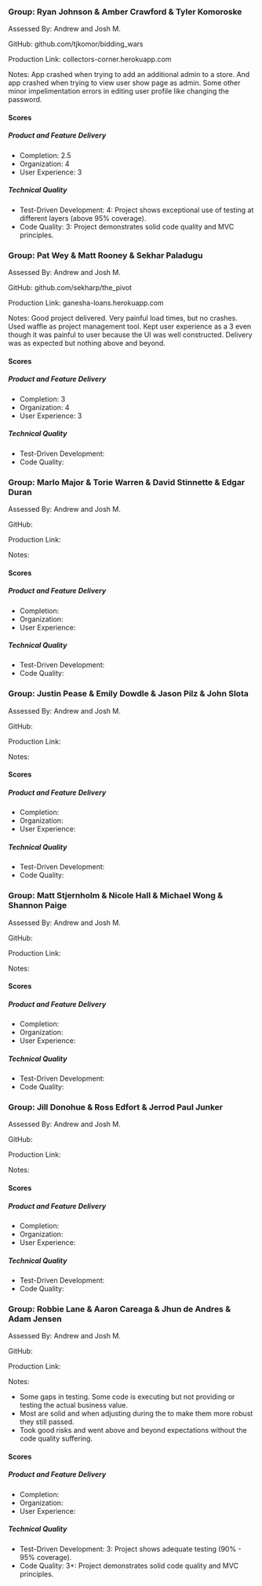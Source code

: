 ### Group: Ryan Johnson & Amber Crawford & Tyler Komoroske

Assessed By: Andrew and Josh M.

GitHub: github.com/tjkomor/bidding_wars

Production Link: collectors-corner.herokuapp.com

Notes: App crashed when trying to add an additional admin to a store. And app crashed when trying to view user show page as admin. Some other minor impelimentation errors in editing user profile like changing the password.

#### Scores

##### Product and Feature Delivery

* Completion: 2.5
* Organization: 4
* User Experience: 3

##### Technical Quality

* Test-Driven Development: 4: Project shows exceptional use of testing at different layers (above 95% coverage).
* Code Quality: 3: Project demonstrates solid code quality and MVC principles.



### Group: Pat Wey & Matt Rooney & Sekhar Paladugu

Assessed By: Andrew and Josh M.

GitHub: github.com/sekharp/the_pivot

Production Link: ganesha-loans.herokuapp.com  

Notes: Good project delivered. Very painful load times, but no crashes. Used waffle as project management tool. Kept user experience as a 3 even though it was painful to user because the UI was well constructed. Delivery was as expected but nothing above and beyond. 

#### Scores

##### Product and Feature Delivery

* Completion: 3
* Organization: 4
* User Experience: 3

##### Technical Quality

* Test-Driven Development:
* Code Quality:

### Group: Marlo Major & Torie Warren & David Stinnette & Edgar Duran

Assessed By: Andrew and Josh M.

GitHub:

Production Link:

Notes:

#### Scores

##### Product and Feature Delivery

* Completion:
* Organization:
* User Experience:

##### Technical Quality

* Test-Driven Development:
* Code Quality:

### Group: Justin Pease & Emily Dowdle & Jason Pilz & John Slota

Assessed By: Andrew and Josh M.

GitHub:

Production Link:

Notes:

#### Scores

##### Product and Feature Delivery

* Completion:
* Organization:
* User Experience:

##### Technical Quality

* Test-Driven Development:
* Code Quality:

### Group: Matt Stjernholm & Nicole Hall & Michael Wong & Shannon Paige

Assessed By: Andrew and Josh M.

GitHub:

Production Link:

Notes:

#### Scores

##### Product and Feature Delivery

* Completion:
* Organization:
* User Experience:

##### Technical Quality

* Test-Driven Development:
* Code Quality:

### Group: Jill Donohue & Ross Edfort & Jerrod Paul Junker

Assessed By: Andrew and Josh M.

GitHub:

Production Link:

Notes:

#### Scores

##### Product and Feature Delivery

* Completion:
* Organization:
* User Experience:

##### Technical Quality

* Test-Driven Development:
* Code Quality:

### Group: Robbie Lane & Aaron Careaga & Jhun de Andres & Adam Jensen

Assessed By: Andrew and Josh M.

GitHub:

Production Link:

Notes:
  * Some gaps in testing. Some code is executing but not providing or testing the actual business value.
  * Most are solid and when adjusting during the to make them more robust they still passed.
  * Took good risks and went above and beyond expectations without the code quality suffering.


#### Scores

##### Product and Feature Delivery

* Completion:
* Organization:
* User Experience:

##### Technical Quality

* Test-Driven Development: 3: Project shows adequate testing (90% - 95% coverage).
* Code Quality: 3+: Project demonstrates solid code quality and MVC principles.
